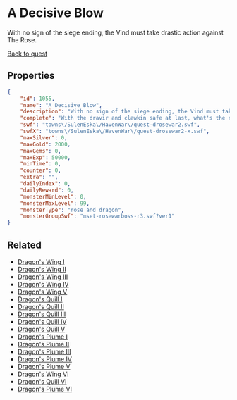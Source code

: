 # A Decisive Blow

With no sign of the siege ending, the Vind must take drastic action against The Rose.

[Back to quest](../quests.md)

## Properties

```json
{
    "id": 1055,
    "name": "A Decisive Blow",
    "description": "With no sign of the siege ending, the Vind must take drastic action against The Rose.",
    "complete": "With the dravir and clawkin safe at last, what's the next step for the Vind?",
    "swf": "towns\/SulenEska\/HavenWar\/quest-drosewar2.swf",
    "swfX": "towns\/SulenEska\/HavenWar\/quest-drosewar2-x.swf",
    "maxSilver": 0,
    "maxGold": 2000,
    "maxGems": 0,
    "maxExp": 50000,
    "minTime": 0,
    "counter": 0,
    "extra": "",
    "dailyIndex": 0,
    "dailyReward": 0,
    "monsterMinLevel": 0,
    "monsterMaxLevel": 99,
    "monsterType": "rose and dragon",
    "monsterGroupSwf": "mset-rosewarboss-r3.swf?ver1"
}
```

## Related

- [Dragon's Wing I](../items/10090-dragon-s-wing-i.md)
- [Dragon's Wing II](../items/10091-dragon-s-wing-ii.md)
- [Dragon's Wing III](../items/10092-dragon-s-wing-iii.md)
- [Dragon's Wing IV](../items/10093-dragon-s-wing-iv.md)
- [Dragon's Wing V](../items/10094-dragon-s-wing-v.md)
- [Dragon's Quill I](../items/10095-dragon-s-quill-i.md)
- [Dragon's Quill II](../items/10096-dragon-s-quill-ii.md)
- [Dragon's Quill III](../items/10097-dragon-s-quill-iii.md)
- [Dragon's Quill IV](../items/10098-dragon-s-quill-iv.md)
- [Dragon's Quill V](../items/10099-dragon-s-quill-v.md)
- [Dragon's Plume I](../items/10100-dragon-s-plume-i.md)
- [Dragon's Plume II](../items/10101-dragon-s-plume-ii.md)
- [Dragon's Plume III](../items/10102-dragon-s-plume-iii.md)
- [Dragon's Plume IV](../items/10103-dragon-s-plume-iv.md)
- [Dragon's Plume V](../items/10104-dragon-s-plume-v.md)
- [Dragon's Wing VI](../items/20300-dragon-s-wing-vi.md)
- [Dragon's Quill VI](../items/20301-dragon-s-quill-vi.md)
- [Dragon's Plume VI](../items/20302-dragon-s-plume-vi.md)

